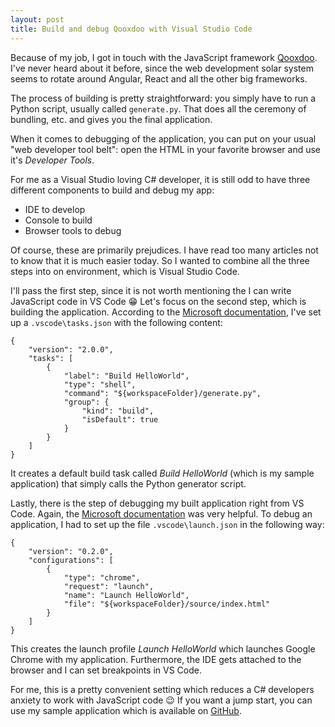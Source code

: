 ```yaml
---
layout: post
title: Build and debug Qooxdoo with Visual Studio Code
---
```


Because of my job, I got in touch with the JavaScript framework [Qooxdoo](https://www.qooxdoo.org/). I've never heard about it before, since the web development solar system seems to rotate around Angular, React and all the other big frameworks.

The process of building is pretty straightforward: you simply have to run a Python script, usually called `generate.py`. That does all the ceremony of bundling, etc. and gives you the final application.

When it comes to debugging of the application, you can put on your usual "web developer tool belt": open the HTML in your favorite browser and use it's *Developer Tools*.

For me as a Visual Studio loving C# developer, it is still odd to have three different components to build and debug my app:
* IDE to develop
* Console to build
* Browser tools to debug

Of course, these are primarily prejudices. I have read too many articles not to know that it is much easier today. So I wanted to combine all the three steps into on environment, which is Visual Studio Code.

I'll pass the first step, since it is not worth mentioning the I can write JavaScript code in VS Code :grin: Let's focus on the second step, which is building the application. According to the [Microsoft documentation](https://code.visualstudio.com/docs/editor/tasks), I've set up a `.vscode\tasks.json` with the following content:
```
{
    "version": "2.0.0",
    "tasks": [
        {
            "label": "Build HelloWorld",
            "type": "shell",
            "command": "${workspaceFolder}/generate.py",
            "group": {
                "kind": "build",
                "isDefault": true
            }
        }
    ]
}
```
It creates a default build task called *Build HelloWorld* (which is my sample application) that simply calls the Python generator script.

Lastly, there is the step of debugging my built application right from VS Code. Again, the [Microsoft documentation](https://code.visualstudio.com/Docs/editor/debugging) was very helpful. To debug an application, I had to set up the file `.vscode\launch.json` in the following way:
```
{
    "version": "0.2.0",
    "configurations": [
        {
            "type": "chrome",
            "request": "launch",
            "name": "Launch HelloWorld",
            "file": "${workspaceFolder}/source/index.html"
        }
    ]
}
```
This creates the launch profile *Launch HelloWorld* which launches Google Chrome with my application. Furthermore, the IDE gets attached to the browser and I can set breakpoints in VS Code.

For me, this is a pretty convenient setting which reduces a C# developers anxiety to work with JavaScript code :wink: If you want a jump start, you can use my sample application which is available on [GitHub](https://github.com/mu88/QooxdooHelloWorld).